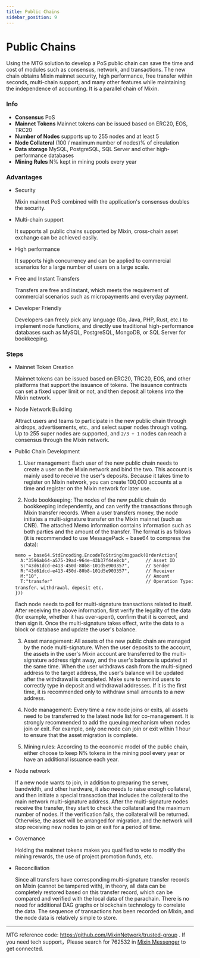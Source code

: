```yaml
---
title: Public Chains
sidebar_position: 9
---
```


# Public Chains

Using the MTG solution to develop a PoS public chain can save the time and cost of modules such as consensus, network, and transactions. The new chain obtains Mixin mainnet security, high performance, free transfer within seconds, multi-chain support, and many other features while maintaining the independence of accounting. It is a parallel chain of Mixin.


### Info

- **Consensus** PoS
- **Mainnet Tokens** Mainnet tokens can be issued based on ERC20, EOS, TRC20
- **Number of Nodes** supports up to 255 nodes and at least 5
- **Node Collateral** (100 / maximum number of nodes)% of circulation
- **Data storage** MySQL, PostgreSQL, SQL Server and other high-performance databases
- **Mining Rules** N% kept in mining pools every year

### Advantages

- Security

   Mixin mainnet PoS combined with the application's consensus doubles the security.

- Multi-chain support

  It supports all public chains supported by Mixin, cross-chain asset exchange can be achieved easily.

- High performance

  It supports high concurrency and can be applied to commercial scenarios for a large number of users on a large scale.

- Free and Instant Transfers

   Transfers are free and instant, which meets the requirement of commercial scenarios such as micropayments and everyday payment.

- Developer Friendly

   Developers can freely pick any language (Go, Java, PHP, Rust, etc.) to implement node functions, and directly use traditional high-performance databases such as MySQL, PostgreSQL, MongoDB, or SQL Server for bookkeeping.

### Steps

- Mainnet Token Creation

  Mainnet tokens can be issued based on ERC20, TRC20, EOS, and other platforms that support the issuance of tokens. The issuance contracts can set a fixed upper limit or not, and then deposit all tokens into the Mixin network.

- Node Network Building

  Attract users and teams to participate in the new public chain through airdrops, advertisements, etc., and select super nodes through voting. Up to 255 super nodes are supported, and `2/3 + 1` nodes can reach a consensus through the Mixin network.

- Public Chain Development

  1. User management: Each user of the new public chain needs to create a user on the Mixin network and bind the two. This account is mainly used to receive the user's deposits. Because it takes time to register on Mixin network, you can create 100,000 accounts at a time and register on the Mixin network for later use.

  2. Node bookkeeping: The nodes of the new public chain do bookkeeping independently, and can verify the transactions through Mixin transfer records. When a user transfers money, the node initiates a multi-signature transfer on the Mixin mainnet (such as CNB). The attached Memo information contains information such as both parties and the amount of the transfer. The format is as follows (it is recommended to use MessagePack + base64 to compress the data):


  ```golang
  memo = base64.StdEncoding.EncodeToString(msgpack(OrderAction{
    A:"3596ab64-a575-39ad-964e-43b37f44e8cb",      // Asset ID
    S:"43d61dcd-e413-450d-80b8-101d5e903357",      // Sender
    R:"43d61dcd-e413-450d-80b8-101d5e903357",      // Receiver
    M:"10",                                        // Amount
    T:"transfer"                                   // Operation Type: transfer、withdrawal、deposit etc.
  }))
  ```

  Each node needs to poll for multi-signature transactions related to itself. After receiving the above information, first verify the legality of the data (for example, whether it has over-spent), confirm that it is correct, and then sign it. Once the multi-signature takes effect, write the data to a block or database and update the user's balance.

  3. Asset management: All assets of the new public chain are managed by the node multi-signature. When the user deposits to the account, the assets in the user's Mixin account are transferred to the multi-signature address right away, and the user's balance is updated at the same time. When the user withdraws cash from the multi-signed address to the target address, the user's balance will be updated after the withdrawal is completed. Make sure to remind users to correctly type in deposit and withdrawal addresses. If it is the first time, it is recommended only to withdraw small amounts to a new address.

  4. Node management: Every time a new node joins or exits, all assets need to be transferred to the latest node list for co-management. It is strongly recommended to add the queuing mechanism when nodes join or exit. For example, only one node can join or exit within 1 hour to ensure that the asset migration is complete.

  5. Mining rules: According to the economic model of the public chain, either choose to keep N% tokens in the mining pool every year or have an additional issuance each year.

- Node network

  If a new node wants to join, in addition to preparing the server, bandwidth, and other hardware, it also needs to raise enough collateral, and then initiate a special transaction that includes the collateral to the main network multi-signature address. After the multi-signature nodes receive the transfer, they start to check the collateral and the maximum number of nodes. If the verification fails, the collateral will be returned. Otherwise, the asset will be arranged for migration, and the network will stop receiving new nodes to join or exit for a period of time.

- Governance

  Holding the mainnet tokens makes you qualified to vote to modify the mining rewards, the use of project promotion funds, etc.

- Reconciliation

  Since all transfers have corresponding multi-signature transfer records on Mixin (cannot be tampered with), in theory, all data can be completely restored based on this transfer record, which can be compared and verified with the local data of the parachain. There is no need for additional DAG graphs or blockchain technology to correlate the data. The sequence of transactions has been recorded on Mixin, and the node data is relatively simple to store.


---
MTG reference code: https://github.com/MixinNetwork/trusted-group . If you need tech support，Please search for 762532 in [Mixin Messenger](https://w3c.group/c/1609251387450619) to get connected.
